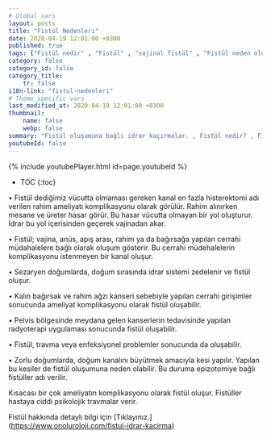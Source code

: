 ```yaml
---
# Global vars
layout: posts
title: "Fistül Nedenleri"
date: 2020-04-19 12:01:00 +0300
published: true
tags: ["Fistül nedir" , "Fistül" , "vajinal fistül" , "Fistül neden olur", "Fistül nerede olur", "Fistül ameliyatı", "kadınlarda idrar kaçırma", "idrar kaçırma" , "fistül nedeni" , "fistül belirti" , "fistül teşhis" , "fistül tipleri" , "anal fistül" , "perianal fistül" , "vezikovajinal fistül" , "üreterovajinal fistül" , "üretrovajinal fistül" , "Vezikouterin fistül" , "uterovajinal fistül" , "Rektovajinal fistül" , "perianal ", "vezikovajinal", "üreterovajinal" , "üretrovajinal", "Vezikouterin", "uterovajinal" , "Rektovajinal", "idrar yolu fistül", "fistül tedavi", "fistül çözüm"]
category: false
category_id: false
category_title:
    tr: false
i18n-link: "fistul-nedenleri"
# Theme specific vars
last_modified_at: 2020-04-19 12:01:00 +0300
thumbnail:
    name: false
    webp: false
summary: "Fistül oluşumuna bağlı idrar kaçırmalar. , Fistül nedir? , Fistül neden oluşur? , Fistül nerelerde oluşur?, Fistülün tedavi yöntemleri nelerdir?, Fistül ameliyatları nasıl yapılır? "
youtubeId: false
---
```

{% include youtubePlayer.html id=page.youtubeId %}

* TOC
{:toc}


•	Fistül dediğimiz vücutta olmaması gereken kanal en fazla histerektomi adı verilen rahim ameliyatı komplikasyonu olarak görülür. Rahim alınırken mesane ve üreter hasar görür. Bu hasar vücutta olmayan bir yol oluşturur. İdrar bu yol içerisinden geçerek vajinadan akar.

•	Fistül; vajina, anüs, apış arası, rahim ya da bağırsağa yapılan cerrahi müdahalelere bağlı olarak oluşum gösterir. Bu cerrahi müdehalelerin komplikasyonu istenmeyen bir kanal oluşur.

•	Sezaryen doğumlarda, doğum sırasında idrar sistemi zedelenir ve fistül oluşur.

•	Kalın bağırsak ve rahim ağzı kanseri sebebiyle yapılan cerrahi girişimler sonucunda ameliyat komplikasyonu olarak fistül oluşabilir.

•	Pelvis bölgesinde meydana gelen kanserlerin tedavisinde yapılan radyoterapi uygulaması sonucunda fistül oluşabilir.

•	Fistül, travma veya enfeksiyonel problemler sonucunda da oluşabilir.

•	Zorlu doğumlarda, doğum kanalını büyütmek amacıyla kesi yapılır. Yapılan bu kesiler de fistül oluşumuna neden olabilir. Bu duruma epizotomiye bağlı fistüller adı verilir.

Kısacası bir çok ameliyatın komplikasyonu olarak fistül oluşur. Fistüller hastaya ciddi psikolojik travmalar verir.


Fistül hakkında detaylı bilgi için [Tıklayınız.] (https://www.onoluroloji.com/fistul-idrar-kacirma)

